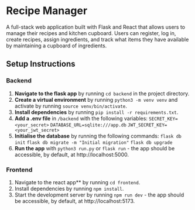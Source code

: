 
# Recipe Manager
A full-stack web application built with Flask and React that allows users to manage their recipes and kitchen cupboard. Users can register, log in, create recipes, assign ingredients, and track what items they have available by maintaining a cupboard of ingredients.

## Setup Instructions

### Backend
1. **Navigate to the flask app** by running `cd backend` in the project directory.
2. **Create a virtual environment** by running `python3 -m venv venv` and activate by running `source venv/bin/activate`.
3. **Install dependencies** by running `pip install -r requirements.txt`.
4. **Add a .env file** in `/backend` with the following variables:
`SECRET_KEY=<your_secret>`
`DATABASE_URL=sqlite:///app.db`
`JWT_SECRET_KEY=<your_jwt_secret>`
5. **Initialise the database** by running the following commands:
`flask db init`
`flask db migrate -m "Initial migration"`
`flask db upgrade`
6. **Run the app** with `python3 run.py` or `flask run` - the app should be accessible, by default, at http://localhost:5000.

### Frontend
1. Navigate to the react app** by running `cd frontend`.
2. Install dependencies by running `npm install`.
3. Start the development server by running `npm run dev` - the app should be accessible, by default, at http://localhost:5173.